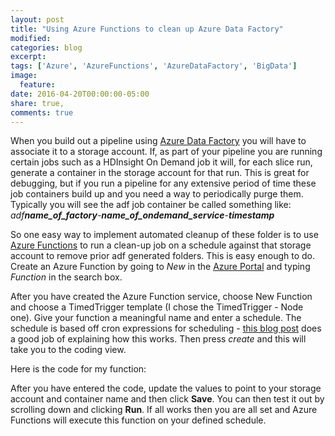 ```yaml
---
layout: post
title: "Using Azure Functions to clean up Azure Data Factory"
modified:
categories: blog
excerpt:
tags: ['Azure', 'AzureFunctions', 'AzureDataFactory', 'BigData']
image:
  feature:
date: 2016-04-20T00:00:00-05:00
share: true,
comments: true
---
```


When you build out a pipeline using [Azure Data Factory](https://azure.microsoft.com/en-us/services/data-factory/) you will have to associate it to a storage account. If, as part of your pipeline you are running certain jobs such as a HDInsight On Demand job it will, for each slice run, generate a container in the storage account for that run. This is great for debugging, but if you run a pipeline for any extensive period of time these job containers build up and you need a way to periodically purge them. Typically you will see the adf job container be called something like: *adf**name_of_factory**-**name_of_ondemand_service**-**timestamp***

So one easy way to implement automated cleanup of these folder is to use [Azure Functions](https://azure.microsoft.com/en-us/services/functions/) to run a clean-up job on a schedule against that storage account to remove prior adf generated folders. This is easy enough to do. Create an Azure Function by going to *New* in the [Azure Portal](http://portal.azure.com) and typing *Function* in the search box. 

After you have created the Azure Function service, choose New Function and choose a TimedTrigger template (I chose the TimedTrigger - Node one). Give your function a meaningful name and enter a schedule. The schedule is based off cron expressions for scheduling - [this blog post](http://blog.amitapple.com/post/2015/06/scheduling-azure-webjobs/) does a good job of explaining how this works. Then press *create* and this will take you to the coding view.

Here is the code for my function:

<script src="https://gist.github.com/johndehavilland/2c75a1ba0a7375d2ee9da90991df626b.js"></script>

After you have entered the code, update the values to point to your storage account and container name and then click **Save**. You can then test it out by scrolling down and clicking **Run**. If all works then you are all set and Azure Functions will execute this function on your defined schedule.

